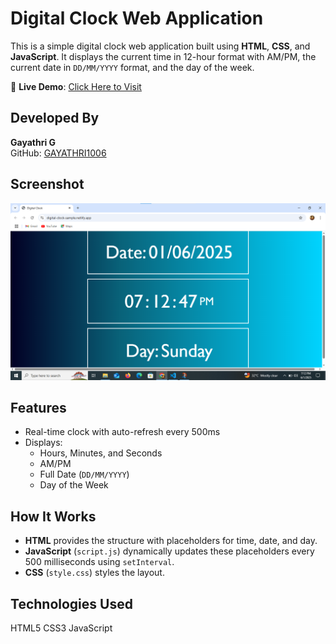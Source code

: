 #  Digital Clock Web Application

This is a simple digital clock web application built using **HTML**, **CSS**, and **JavaScript**. It displays the current time in 12-hour format with AM/PM, the current date in `DD/MM/YYYY` format, and the day of the week.

🔗 **Live Demo**: [Click Here to Visit](https://digital-clock-sample.netlify.app/)

## Developed By
**Gayathri G**  
GitHub: [GAYATHRI1006](https://github.com/GAYATHRI1006)

## Screenshot


![Digital Clock Layout](digitalclock.png)
## Features

- Real-time clock with auto-refresh every 500ms
- Displays:
  - Hours, Minutes, and Seconds
  - AM/PM
  - Full Date (`DD/MM/YYYY`)
  - Day of the Week

## How It Works

- **HTML** provides the structure with placeholders for time, date, and day.
- **JavaScript** (`script.js`) dynamically updates these placeholders every 500 milliseconds using `setInterval`.
- **CSS** (`style.css`) styles the layout.

## Technologies Used
HTML5
CSS3
JavaScript
